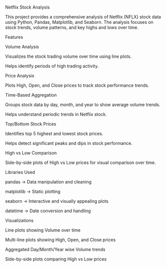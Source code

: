 Netflix Stock Analysis

This project provides a comprehensive analysis of Netflix (NFLX) stock data using Python, Pandas, Matplotlib, and Seaborn. The analysis focuses on stock trends, volume patterns, and key highs and lows over time.

Features

Volume Analysis

Visualizes the stock trading volume over time using line plots.

Helps identify periods of high trading activity.

Price Analysis

Plots High, Open, and Close prices to track stock performance trends.

Time-Based Aggregation

Groups stock data by day, month, and year to show average volume trends.

Helps understand periodic trends in Netflix stock.

Top/Bottom Stock Prices

Identifies top 5 highest and lowest stock prices.

Helps detect significant peaks and dips in stock performance.

High vs Low Comparison

Side-by-side plots of High vs Low prices for visual comparison over time.

Libraries Used

pandas → Data manipulation and cleaning

matplotlib → Static plotting

seaborn → Interactive and visually appealing plots

datetime → Date conversion and handling

Visualizations

Line plots showing Volume over time

Multi-line plots showing High, Open, and Close prices

Aggregated Day/Month/Year wise Volume trends

Side-by-side plots comparing High vs Low prices
